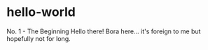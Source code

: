 # hello-world
No. 1 - The Beginning
Hello there! Bora here... it's foreign to me but hopefully not for long. 

